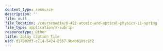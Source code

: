 ```yaml
---
content_type: resource
description: ''
file: null
file_location: /coursemedia/8-422-atomic-and-optical-physics-ii-spring-2013/d17002d3c714542485679bab6109c8f2_8NiJSP-iE74.vtt
file_type: application/x-subrip
resourcetype: Other
title: 3play caption file
uid: d17002d3-c714-5424-8567-9bab6109c8f2
---
```

